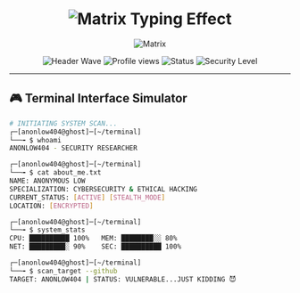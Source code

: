 <h1 align="center">
  <img src="https://readme-typing-svg.herokuapp.com/?font=Orbitron&size=35&duration=3000&color=00FF00&center=true&vCenter=true&width=600&height=70&lines=+++++++++++++++++;+A+N+O+N+L+O+W+4+0+4;+++++++++++++++++;ETHICAL+HACKER;RED+TEAM+OPERATIVE;SECURITY+RESEARCHER;PENETRATION+TESTER;MALWARE+ANALYST&center=true&vCenter=true&repeat=true" alt="Matrix Typing Effect">
</h1>

<div align="center">
  
  ![Matrix](https://github.com/AnonLow404/AnonLow404/blob/output/github-contribution-grid-snake.svg)
  
  <img src="https://capsule-render.vercel.app/api?type=waving&color=00ff00&height=150&section=header&text=WELCOME+TO+MY+REALM&fontSize=40&fontColor=000000&animation=fadeIn" alt="Header Wave"/>
  
  <img src="https://komarev.com/ghpvc/?username=AnonLow404&label=SYSTEM+ACCESS&color=00ff00&style=for-the-badge&labelColor=000000" alt="Profile views">
  <img src="https://img.shields.io/badge/STATUS-ONLINE-brightgreen?style=for-the-badge&logo=terminal&logoColor=white" alt="Status">
  <img src="https://img.shields.io/badge/SECURITY-LEVEL_9-red?style=for-the-badge&logo=shield-check&logoColor=white" alt="Security Level">

</div>

---

## 🎮 **Terminal Interface Simulator**

```bash
# INITIATING SYSTEM SCAN...
┌─[anonlow404@ghost]─[~/terminal]
└──╼ $ whoami
ANONLOW404 - SECURITY RESEARCHER

┌─[anonlow404@ghost]─[~/terminal]
└──╼ $ cat about_me.txt
NAME: ANONYMOUS LOW
SPECIALIZATION: CYBERSECURITY & ETHICAL HACKING
CURRENT_STATUS: [ACTIVE] [STEALTH_MODE]
LOCATION: [ENCRYPTED]

┌─[anonlow404@ghost]─[~/terminal]
└──╼ $ system_stats
CPU: ██████████ 100%   MEM: ████████░░ 80%
NET: █████████░ 90%    SEC: ██████████ 100%

┌─[anonlow404@ghost]─[~/terminal]
└──╼ $ scan_target --github
TARGET: ANONLOW404 | STATUS: VULNERABLE...JUST KIDDING 😈
